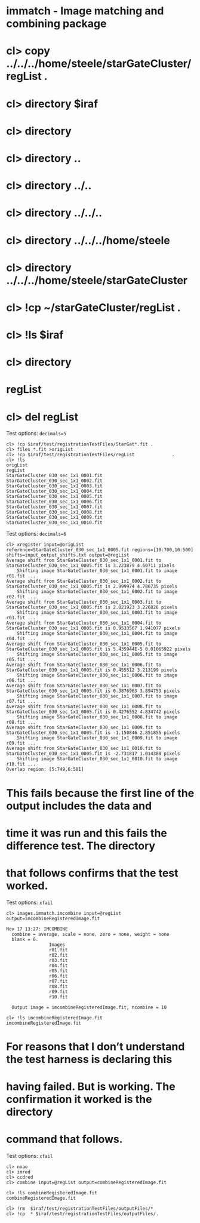 # immatch - Image matching and combining package

# cl> copy ../../../home/steele/starGateCluster/regList .
# cl> directory $iraf
# cl> directory 
# cl> directory ..
# cl> directory ../..
# cl> directory ../../..
# cl> directory ../../../home/steele
# cl> directory ../../../home/steele/starGateCluster
# cl> !cp ~/starGateCluster/regList  .
# cl> !ls $iraf
# cl> directory
# regList
# cl> del regList

Test options: `decimals=5`
```
cl> !cp $iraf/test/registrationTestFiles/StarGat*.fit .
cl> files *.fit >origList
cl> !cp $iraf/test/registrationTestFiles/regList              .
cl> !ls
origList
regList
StarGateCluster_030_sec_1x1_0001.fit
StarGateCluster_030_sec_1x1_0002.fit
StarGateCluster_030_sec_1x1_0003.fit
StarGateCluster_030_sec_1x1_0004.fit
StarGateCluster_030_sec_1x1_0005.fit
StarGateCluster_030_sec_1x1_0006.fit
StarGateCluster_030_sec_1x1_0007.fit
StarGateCluster_030_sec_1x1_0008.fit
StarGateCluster_030_sec_1x1_0009.fit
StarGateCluster_030_sec_1x1_0010.fit
```

Test options: `decimals=6`
```
cl> xregister input=@origList reference=StarGateCluster_030_sec_1x1_0005.fit regions=[10:700,10:500] shifts=input_output_shifts.txt output=@regList
Average shift from StarGateCluster_030_sec_1x1_0001.fit to StarGateCluster_030_sec_1x1_0005.fit is 3.223879 4.60711 pixels
	Shifting image StarGateCluster_030_sec_1x1_0001.fit to image r01.fit ...
Average shift from StarGateCluster_030_sec_1x1_0002.fit to StarGateCluster_030_sec_1x1_0005.fit is 2.999974 4.786735 pixels
	Shifting image StarGateCluster_030_sec_1x1_0002.fit to image r02.fit ...
Average shift from StarGateCluster_030_sec_1x1_0003.fit to StarGateCluster_030_sec_1x1_0005.fit is 2.021923 3.226826 pixels
	Shifting image StarGateCluster_030_sec_1x1_0003.fit to image r03.fit ...
Average shift from StarGateCluster_030_sec_1x1_0004.fit to StarGateCluster_030_sec_1x1_0005.fit is 0.9533567 1.941077 pixels
	Shifting image StarGateCluster_030_sec_1x1_0004.fit to image r04.fit ...
Average shift from StarGateCluster_030_sec_1x1_0005.fit to StarGateCluster_030_sec_1x1_0005.fit is 5.435944E-5 0.01065922 pixels
	Shifting image StarGateCluster_030_sec_1x1_0005.fit to image r05.fit ...
Average shift from StarGateCluster_030_sec_1x1_0006.fit to StarGateCluster_030_sec_1x1_0005.fit is 0.455512 3.213199 pixels
	Shifting image StarGateCluster_030_sec_1x1_0006.fit to image r06.fit ...
Average shift from StarGateCluster_030_sec_1x1_0007.fit to StarGateCluster_030_sec_1x1_0005.fit is 0.3876963 3.894753 pixels
	Shifting image StarGateCluster_030_sec_1x1_0007.fit to image r07.fit ...
Average shift from StarGateCluster_030_sec_1x1_0008.fit to StarGateCluster_030_sec_1x1_0005.fit is 0.4276552 4.834742 pixels
	Shifting image StarGateCluster_030_sec_1x1_0008.fit to image r08.fit ...
Average shift from StarGateCluster_030_sec_1x1_0009.fit to StarGateCluster_030_sec_1x1_0005.fit is -1.150846 2.851855 pixels
	Shifting image StarGateCluster_030_sec_1x1_0009.fit to image r09.fit ...
Average shift from StarGateCluster_030_sec_1x1_0010.fit to StarGateCluster_030_sec_1x1_0005.fit is -2.731817 1.014388 pixels
	Shifting image StarGateCluster_030_sec_1x1_0010.fit to image r10.fit ...
Overlap region: [5:749,6:581]
```

# This fails because the first line of the output includes the data and
# time it was run and this fails the difference test. The directory
# that follows confirms that the test worked.

Test options: `xfail`
```
cl> images.immatch.imcombine input=@regList output=imcombineRegisteredImage.fit

Nov 17 13:27: IMCOMBINE
  combine = average, scale = none, zero = none, weight = none
  blank = 0.
                Images 
                r01.fit
                r02.fit
                r03.fit
                r04.fit
                r05.fit
                r06.fit
                r07.fit
                r08.fit
                r09.fit
                r10.fit

  Output image = imcombineRegisteredImage.fit, ncombine = 10

```

```
cl> !ls imcombineRegisteredImage.fit
imcombineRegisteredImage.fit
```

# For reasons that I don’t understand the test harness is declaring this
# having failed. But is working. The confirmation it worked is the directory
# command that follows.

Test options: `xfail`
```
cl> noao
cl> imred
cl> ccdred
cl> combine input=@regList output=combineRegisteredImage.fit
```

```
cl> !ls combineRegisteredImage.fit 
combineRegisteredImage.fit
```

```
cl> !rm  $iraf/test/registrationTestFiles/outputFiles/*
cl> !cp  * $iraf/test/registrationTestFiles/outputFiles/.
```


